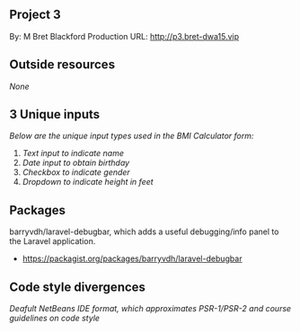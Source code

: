 
## Project 3
By: M Bret Blackford
Production URL: http://p3.bret-dwa15.vip

## Outside resources
*None*

## 3 Unique inputs
*Below are the unique input types used in the BMI Calculator form:*

1. *Text input to indicate name*
2. *Date input to obtain birthday*
3. *Checkbox to indicate gender*
4. *Dropdown to indicate height in feet*

## Packages
barryvdh/laravel-debugbar, which adds a useful debugging/info panel to the Laravel application.
* https://packagist.org/packages/barryvdh/laravel-debugbar

## Code style divergences
*Deafult NetBeans IDE format, which approximates PSR-1/PSR-2 and course guidelines on code style*


